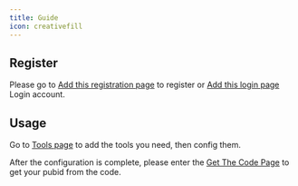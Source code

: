 ```yaml
---
title: Guide
icon: creativefill
---
```


## Register

Please go to [Add this registration page](https://www.addthis.com/register?next=/dashboard) to register or [Add this login page](https://www.addthis.com/login?next=/dashboard) Login account.

## Usage

Go to [Tools page](https://www.addthis.com/dashboard#gallery/) to add the tools you need, then config them.

After the configuration is complete, please enter the [Get The Code Page](https://www.addthis.com/dashboard#get-the-code/) to get your pubid from the code.
